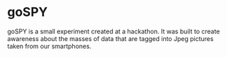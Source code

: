 # goSPY
goSPY is a small experiment created at a hackathon. It was built to create awareness about the masses of data that are tagged into Jpeg pictures taken from our smartphones.
